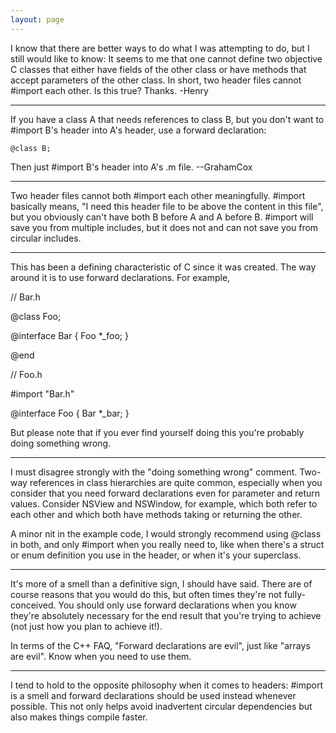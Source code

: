 ```yaml
---
layout: page
---
```



I know that there are better ways to do what I was attempting to do, but I still would like to know:
It seems to me that one cannot define two objective C classes that either have fields of the other class or have methods that accept parameters of the other class.
In short, two header files cannot #import each other. Is this true? Thanks.
-Henry

----

If you have a class A that needs references to class B, but you don't want to #import B's header into A's header, use a forward declaration:

    @class B;

Then just #import B's header into A's .m file. --GrahamCox

----

Two header files cannot both #import each other meaningfully. #import basically means, "I need this header file to be above the content in this file", but you obviously can't have both B before A and A before B. #import will save you from multiple includes, but it does not and can not save you from circular includes.

----

This has been a defining characteristic of C since it was created.  The way around it is to use forward declarations.  For example,

    
// Bar.h

@class Foo;

@interface Bar
{
        Foo *_foo;
}

@end


    
// Foo.h

#import "Bar.h"

@interface Foo
{
        Bar *_bar;
}


But please note that if you ever find yourself doing this you're probably doing something wrong.

----
I must disagree strongly with the "doing something wrong" comment. Two-way references in class hierarchies are quite common, especially when you consider that you need forward declarations even for parameter and return values. Consider NSView and NSWindow, for example, which both refer to each other and which both have methods taking or returning the other.

A minor nit in the example code, I would strongly recommend using @class in both, and only #import when you really need to, like when there's a struct or enum definition you use in the header, or when it's your superclass.

----

It's more of a smell than a definitive sign, I should have said.  There are of course reasons that you would do this, but often times they're not fully-conceived.  You should only use forward declarations when you know they're absolutely necessary for the end result that you're trying to achieve (not just how you plan to achieve it!).

In terms of the C++ FAQ, "Forward declarations are evil", just like "arrays are evil".  Know when you need to use them.

----
I tend to hold to the opposite philosophy when it comes to headers: #import is a smell and forward declarations should be used instead whenever possible. This not only helps avoid inadvertent circular dependencies but also makes things compile faster.
